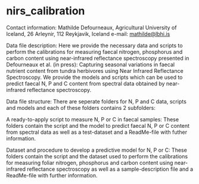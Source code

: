 # nirs_calibration
Contact information:
Mathilde Defourneaux, 
Agricultural University of Iceland,
26 Arleynir, 112 Reykjavik, Iceland
e-mail: mathilde@lbhi.is

Data file description:
Here we provide the necessary data and scripts to perform the calibrations for measuring faecal nitrogen, phosphorus and carbon content using near-infrared reflectance spectroscopy presented in Defourneaux et al. (in press): Capturing seasonal variations in faecal nutrient content from tundra herbivores using Near Infrared Reflectance Spectroscopy.
We provide the models and scripts which can be used to predict faecal N, P and C content from spectral data obtained by near-infrared reflectance spectroscopy. 

Data file structure:
There are seperate folders for N, P and C data, scripts and models and each of these folders contains 2 subfolders:

A ready-to-apply script to measure N, P or C in faecal samples: These folders contain the script and the model to predict faecal N, P or C content from spectral data as well as a test-dataset and a ReadMe-file with futher information.

Dataset and procedure to develop a predictive model for N, P or C:  These folders contain the script and the dataset used to perform the calibrations for measuring foliar nitrogen, phosphorus and carbon content using near-infrared reflectance spectroscopy as well as a sample-description file and a ReadMe-file with further information.

